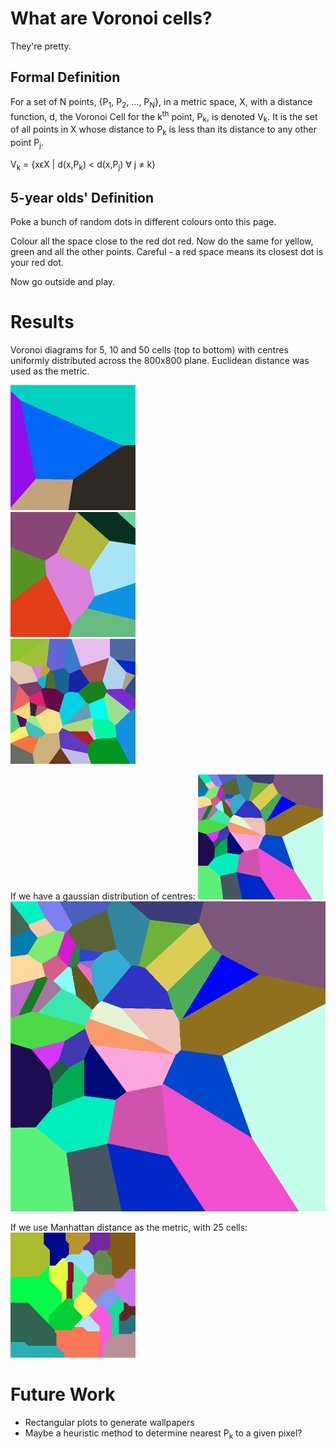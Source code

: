 # What are Voronoi cells?
They're pretty.
## Formal Definition
For a set of N points, {P<sub>1</sub>, P<sub>2</sub>, ..., P<sub>N</sub>}, in a metric space, X, with a distance function, d, the Voronoi Cell for the k<sup>th</sup> point, P<sub>k</sub>, is denoted V<sub>k</sub>. It is the set of all points in X whose distance to P<sub>k</sub> is less than its distance to any other point P<sub>j</sub>.

V<sub>k</sub> = {xϵX | d(x,P<sub>k</sub>) < d(x,P<sub>j</sub>) ∀ j ≠ k}

## 5-year olds' Definition
Poke a bunch of random dots in different colours onto this page.

Colour all the space close to the red dot red. Now do the same for yellow, green and all the other points. Careful - a red space means its closest dot is your red dot.

Now go outside and play.

# Results
Voronoi diagrams for 5, 10 and 50 cells (top to bottom) with centres uniformly distributed across the 800x800 plane. Euclidean distance was used as the metric.

<div class="row">
  <div class="column">
    <img src="./results/E5.png" alt="Euclidean Distance Voronoi Diagram 5 cells" width="200" height="200">
  </div>
  <div class="column">
    <img src="./results/E10.png" alt="Euclidean Distance Voronoi Diagram 10 cells" width="200" height="200">
  </div>
  <div class="column">
    <img src="./results/E50.png" alt="Euclidean Distance Voronoi Diagram 50 cells" width="200" height="200">
  </div>
</div>


<!-- <img src="./results/E10.png" alt="Euclidean Distance Voronoi Diagram 10 cells" width="200" height="200">
![Euclidean Distance Voronoi Diagram 5 cells](./results/E5.png | width=100)
![Euclidean Distance Voronoi Diagram 10 cells](./results/E10.png)
![Euclidean Distance Voronoi Diagram 50 cells](./results/E50.png) -->

If we have a gaussian distribution of centres:
<img src="./results/E50G.png" alt="Euclidean Distance Gausian Voronoi Diagram 50 cells" width="200" height="200">
![Euclidean Distance Gausian Voronoi Diagram 50 cells](./results/E50G.png)

If we use Manhattan distance as the metric, with 25 cells:
<img src="./results/M25.png" alt="Manhattan Distance Voronoi Diagram 50 cells" width="200" height="200">

# Future Work
* Rectangular plots to generate wallpapers
* Maybe a heuristic method to determine nearest P<sub>k</sub> to a given pixel?